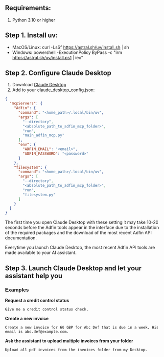 ## Requirements:
1. Python 3.10 or higher

## Step 1. Install uv:
   - MacOS/Linux: curl -LsSf https://astral.sh/uv/install.sh | sh
   - Windows: powershell -ExecutionPolicy ByPass -c "irm https://astral.sh/uv/install.ps1 | iex"

## Step 2. Configure Claude Desktop
1. Download [Claude Desktop](https://claude.ai/download)
2. Add to your claude_desktop_config.json:
```json
{
  "mcpServers": {
    "Adfin": {
      "command": "<home_path>/.local/bin/uv",
      "args": [
        "--directory",
        "<absolute_path_to_adfin_mcp_folder>",
        "run",
        "main_adfin_mcp.py"
      ],
      "env": {
        "ADFIN_EMAIL": "<email>",
        "ADFIN_PASSWORD": "<password>"
      }
    },
    "filesystem": {
      "command": "<home_path>/.local/bin/uv",
      "args": [
        "--directory",
        "<absolute_path_to_adfin_mcp_folder>",
        "run",
        "filesystem.py"
      ]
    }
  }
}
```

The first time you open Claude Desktop with these setting it may take
10-20 seconds before the Adfin tools appear in the interface due to
the installation of the required packages and the download of the most 
recent Adfin API documentation.

Everytime you launch Claude Desktop, the most recent Adfin API tools are made available 
to your AI assistant.

## Step 3. Launch Claude Desktop and let your assistant help you
### Examples
**Request a credit control status**
```text
Give me a credit control status check.
```
**Create a new invoice**
```text
Create a new invoice for 60 GBP for Abc Def that is due in a week. His email is abc.def@example.com.
```
**Ask the assistant to upload multiple invoices from your folder**
```text
Upload all pdf invoices from the invoices folder from my Desktop.
```